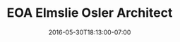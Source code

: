 ---
title: "EOA Elmslie Osler Architect"
description: "I worked in-house for EOA as a graphic designer, web developer and marketing director. In addition to managing the design and maintenance of their website, I created a variety of marketing materials like portfolios, presentations, press kits and direct mail. I also worked with the architects on environmental graphics and interior design."
date: "2016-05-30T18:13:00-07:00"
featured: false
gallery: 
  - 
    url: "/assets/images/eoa.png"
    caption: null
  - 
    url: "/assets/images/eoa-grow-studio.png"
    caption: null
tags: "responsive,print"
testimonial: 
  title: "Sheena Livingston, EOA"
  quote: "I would recommend Steve for any kind of web or graphic design project. He has excellent taste and his knowledge is incredibly vast. He has a great attitude and is always willing to help with even the most mundane things. I love working with Steve!"
---